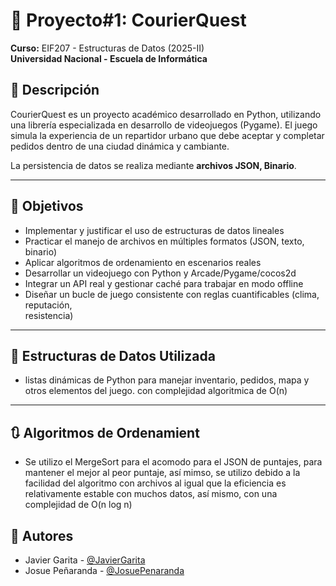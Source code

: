 # 📌 Proyecto#1: CourierQuest
**Curso:** EIF207 - Estructuras de Datos (2025-II)  
**Universidad Nacional - Escuela de Informática**

## 📖 Descripción
CourierQuest es un proyecto académico desarrollado en Python, utilizando una librería especializada en desarrollo de videojuegos (Pygame). El juego simula la experiencia de un repartidor urbano que debe aceptar y completar pedidos dentro de una ciudad dinámica y cambiante.

La persistencia de datos se realiza mediante **archivos JSON, Binario**.

---

## 🎯 Objetivos
- Implementar	y	justificar	el	uso	de	estructuras	de	datos	lineales
- Practicar	el	manejo	de	archivos	en	múltiples	formatos (JSON,	texto,	binario)
- Aplicar	algoritmos	de	ordenamiento en	escenarios	reales
- Desarrollar	un	videojuego	con	Python	y	Arcade/Pygame/cocos2d
- Integrar	un	API	real y	gestionar	caché	para	trabajar	en	modo	offline
- Diseñar	un	bucle	de	juego	consistente	con	 reglas	cuantificables	 (clima,	 reputación,	
resistencia)

---

## 🧱 Estructuras de Datos Utilizada
- listas dinámicas de Python para manejar inventario, pedidos, mapa y otros elementos del juego. con complejidad algoritmica de O(n)
  
---

## 🔃 Algoritmos de Ordenamient
- Se utilizo el MergeSort para el acomodo para el JSON de puntajes, para mantener el mejor al peor puntaje, así mimso, se utilizo debido a la facilidad del algoritmo con archivos al igual que la eficiencia es relativamente estable con muchos datos, así mismo, con una complejidad de O(n log n)

## 👥 Autores

- Javier Garita - [@JavierGarita](https://github.com/SebastianGomezSolis)
- Josue Peñaranda - [@JosuePenaranda](https://github.com/JosuePenaranda)

